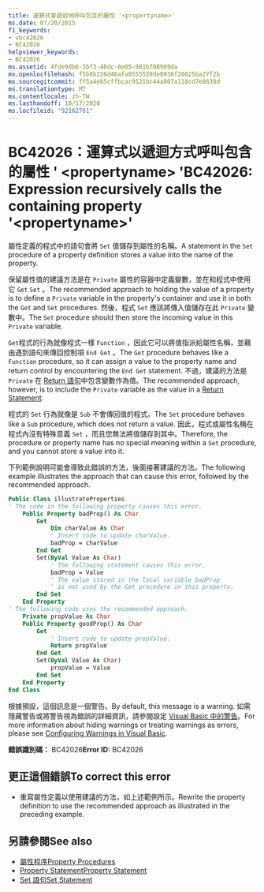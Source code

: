 ```yaml
---
title: 運算式會遞迴地呼叫包含的屬性 '<propertyname>'
ms.date: 07/20/2015
f1_keywords:
- vbc42026
- BC42026
helpviewer_keywords:
- BC42026
ms.assetid: 4fde9db6-3bf3-48dc-8e05-981bf08969da
ms.openlocfilehash: f5b8b226d46afa0555559de0930f20025ba27f2b
ms.sourcegitcommit: ff5a4eb5cffbcac9521bc44a907a118cd7e8638d
ms.translationtype: MT
ms.contentlocale: zh-TW
ms.lasthandoff: 10/17/2020
ms.locfileid: "92162761"
---
```

# <a name="bc42026-expression-recursively-calls-the-containing-property-propertyname"></a><span data-ttu-id="a2ce8-102">BC42026：運算式以遞迴方式呼叫包含的屬性 ' \<propertyname> '</span><span class="sxs-lookup"><span data-stu-id="a2ce8-102">BC42026: Expression recursively calls the containing property '\<propertyname>'</span></span>

<span data-ttu-id="a2ce8-103">屬性定義的程式中的語句會將 `Set` 值儲存到屬性的名稱。</span><span class="sxs-lookup"><span data-stu-id="a2ce8-103">A statement in the `Set` procedure of a property definition stores a value into the name of the property.</span></span>

 <span data-ttu-id="a2ce8-104">保留屬性值的建議方法是在 `Private` 屬性的容器中定義變數，並在和程式中使用它 `Get` `Set` 。</span><span class="sxs-lookup"><span data-stu-id="a2ce8-104">The recommended approach to holding the value of a property is to define a `Private` variable in the property's container and use it in both the `Get` and `Set` procedures.</span></span> <span data-ttu-id="a2ce8-105">然後，程式 `Set` 應該將傳入值儲存在此 `Private` 變數中。</span><span class="sxs-lookup"><span data-stu-id="a2ce8-105">The `Set` procedure should then store the incoming value in this `Private` variable.</span></span>

 <span data-ttu-id="a2ce8-106">`Get`程式的行為就像程式一樣 `Function` ，因此它可以將值指派給屬性名稱，並藉由遇到語句來傳回控制項 `End Get` 。</span><span class="sxs-lookup"><span data-stu-id="a2ce8-106">The `Get` procedure behaves like a `Function` procedure, so it can assign a value to the property name and return control by encountering the `End Get` statement.</span></span> <span data-ttu-id="a2ce8-107">不過，建議的方法是 `Private` 在 [Return 語句](../statements/return-statement.md)中包含變數作為值。</span><span class="sxs-lookup"><span data-stu-id="a2ce8-107">The recommended approach, however, is to include the `Private` variable as the value in a [Return Statement](../statements/return-statement.md).</span></span>

 <span data-ttu-id="a2ce8-108">程式的 `Set` 行為就像是 `Sub` 不會傳回值的程式。</span><span class="sxs-lookup"><span data-stu-id="a2ce8-108">The `Set` procedure behaves like a `Sub` procedure, which does not return a value.</span></span> <span data-ttu-id="a2ce8-109">因此，程式或屬性名稱在程式內沒有特殊意義 `Set` ，而且您無法將值儲存到其中。</span><span class="sxs-lookup"><span data-stu-id="a2ce8-109">Therefore, the procedure or property name has no special meaning within a `Set` procedure, and you cannot store a value into it.</span></span>

 <span data-ttu-id="a2ce8-110">下列範例說明可能會導致此錯誤的方法，後面接著建議的方法。</span><span class="sxs-lookup"><span data-stu-id="a2ce8-110">The following example illustrates the approach that can cause this error, followed by the recommended approach.</span></span>

```vb
Public Class illustrateProperties
' The code in the following property causes this error.
    Public Property badProp() As Char
        Get
            Dim charValue As Char
            ' Insert code to update charValue.
            badProp = charValue
        End Get
        Set(ByVal Value As Char)
            ' The following statement causes this error.
            badProp = Value
            ' The value stored in the local variable badProp
            ' is not used by the Get procedure in this property.
        End Set
    End Property
' The following code uses the recommended approach.
    Private propValue As Char
    Public Property goodProp() As Char
        Get
            ' Insert code to update propValue.
            Return propValue
        End Get
        Set(ByVal Value As Char)
            propValue = Value
        End Set
    End Property
End Class
```

 <span data-ttu-id="a2ce8-111">根據預設，這個訊息是一個警告。</span><span class="sxs-lookup"><span data-stu-id="a2ce8-111">By default, this message is a warning.</span></span> <span data-ttu-id="a2ce8-112">如需隱藏警告或將警告視為錯誤的詳細資訊，請參閱設定 [Visual Basic 中的警告](/visualstudio/ide/configuring-warnings-in-visual-basic)。</span><span class="sxs-lookup"><span data-stu-id="a2ce8-112">For more information about hiding warnings or treating warnings as errors, please see [Configuring Warnings in Visual Basic](/visualstudio/ide/configuring-warnings-in-visual-basic).</span></span>

 <span data-ttu-id="a2ce8-113">**錯誤識別碼：** BC42026</span><span class="sxs-lookup"><span data-stu-id="a2ce8-113">**Error ID:** BC42026</span></span>

## <a name="to-correct-this-error"></a><span data-ttu-id="a2ce8-114">更正這個錯誤</span><span class="sxs-lookup"><span data-stu-id="a2ce8-114">To correct this error</span></span>

- <span data-ttu-id="a2ce8-115">重寫屬性定義以使用建議的方法，如上述範例所示。</span><span class="sxs-lookup"><span data-stu-id="a2ce8-115">Rewrite the property definition to use the recommended approach as illustrated in the preceding example.</span></span>

## <a name="see-also"></a><span data-ttu-id="a2ce8-116">另請參閱</span><span class="sxs-lookup"><span data-stu-id="a2ce8-116">See also</span></span>

- [<span data-ttu-id="a2ce8-117">屬性程序</span><span class="sxs-lookup"><span data-stu-id="a2ce8-117">Property Procedures</span></span>](../../programming-guide/language-features/procedures/property-procedures.md)
- [<span data-ttu-id="a2ce8-118">Property Statement</span><span class="sxs-lookup"><span data-stu-id="a2ce8-118">Property Statement</span></span>](../statements/property-statement.md)
- [<span data-ttu-id="a2ce8-119">Set 語句</span><span class="sxs-lookup"><span data-stu-id="a2ce8-119">Set Statement</span></span>](../statements/set-statement.md)
